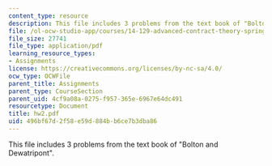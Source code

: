 ```yaml
---
content_type: resource
description: This file includes 3 problems from the text book of "Bolton and Dewatripont".
file: /ol-ocw-studio-app/courses/14-129-advanced-contract-theory-spring-2005/496bf67d2f58e59d884bb6ce7b3dba86_hw2.pdf
file_size: 27741
file_type: application/pdf
learning_resource_types:
- Assignments
license: https://creativecommons.org/licenses/by-nc-sa/4.0/
ocw_type: OCWFile
parent_title: Assignments
parent_type: CourseSection
parent_uid: 4cf9a08a-0275-f957-365e-6967e64dc491
resourcetype: Document
title: hw2.pdf
uid: 496bf67d-2f58-e59d-884b-b6ce7b3dba86
---
```

This file includes 3 problems from the text book of "Bolton and Dewatripont".